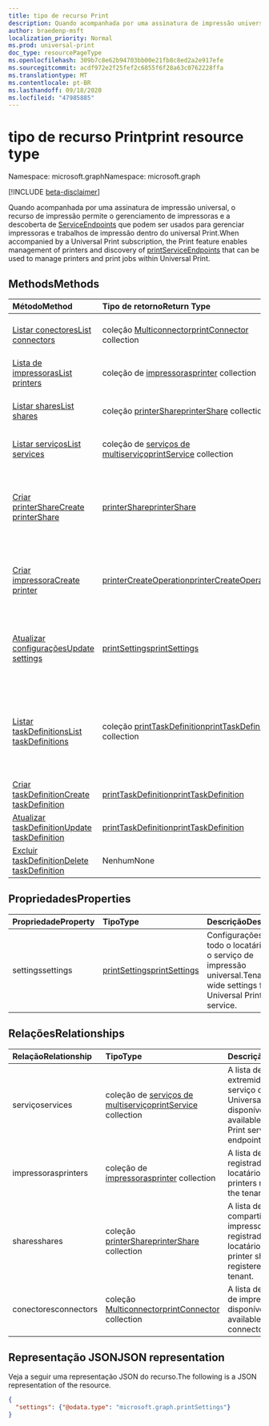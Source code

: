 ```yaml
---
title: tipo de recurso Print
description: Quando acompanhada por uma assinatura de impressão universal, o recurso de impressão permite o gerenciamento de impressoras e a descoberta de ServiceEndpoints que podem ser usados para gerenciar impressoras e trabalhos de impressão dentro do universal Print.
author: braedenp-msft
localization_priority: Normal
ms.prod: universal-print
doc_type: resourcePageType
ms.openlocfilehash: 309b7c8e62b94703bb00e21fb8c8ed2a2e917efe
ms.sourcegitcommit: acdf972e2f25fef2c6855f6f28a63c0762228ffa
ms.translationtype: MT
ms.contentlocale: pt-BR
ms.lasthandoff: 09/18/2020
ms.locfileid: "47985885"
---
```

# <a name="print-resource-type"></a><span data-ttu-id="94f73-103">tipo de recurso Print</span><span class="sxs-lookup"><span data-stu-id="94f73-103">print resource type</span></span>

<span data-ttu-id="94f73-104">Namespace: microsoft.graph</span><span class="sxs-lookup"><span data-stu-id="94f73-104">Namespace: microsoft.graph</span></span>

[!INCLUDE [beta-disclaimer](../../includes/beta-disclaimer.md)]

<span data-ttu-id="94f73-105">Quando acompanhada por uma assinatura de impressão universal, o recurso de impressão permite o gerenciamento de impressoras e a descoberta de [ServiceEndpoints](printserviceendpoint.md) que podem ser usados para gerenciar impressoras e trabalhos de impressão dentro do universal Print.</span><span class="sxs-lookup"><span data-stu-id="94f73-105">When accompanied by a Universal Print subscription, the Print feature enables management of printers and discovery of [printServiceEndpoints](printserviceendpoint.md) that can be used to manage printers and print jobs within Universal Print.</span></span>

## <a name="methods"></a><span data-ttu-id="94f73-106">Methods</span><span class="sxs-lookup"><span data-stu-id="94f73-106">Methods</span></span>
| <span data-ttu-id="94f73-107">Método</span><span class="sxs-lookup"><span data-stu-id="94f73-107">Method</span></span>       | <span data-ttu-id="94f73-108">Tipo de retorno</span><span class="sxs-lookup"><span data-stu-id="94f73-108">Return Type</span></span> | <span data-ttu-id="94f73-109">Descrição</span><span class="sxs-lookup"><span data-stu-id="94f73-109">Description</span></span> |
|:-------------|:------------|:------------|
| [<span data-ttu-id="94f73-110">Listar conectores</span><span class="sxs-lookup"><span data-stu-id="94f73-110">List connectors</span></span>](../api/print-list-connectors.md) | <span data-ttu-id="94f73-111">coleção [Multiconnector](printconnector.md)</span><span class="sxs-lookup"><span data-stu-id="94f73-111">[printConnector](printconnector.md) collection</span></span> | <span data-ttu-id="94f73-112">Obtenha uma lista de conectores de impressão.</span><span class="sxs-lookup"><span data-stu-id="94f73-112">Get a list of print connectors.</span></span> |
| [<span data-ttu-id="94f73-113">Lista de impressoras</span><span class="sxs-lookup"><span data-stu-id="94f73-113">List printers</span></span>](../api/print-list-printers.md) | <span data-ttu-id="94f73-114">coleção de [impressoras](printer.md)</span><span class="sxs-lookup"><span data-stu-id="94f73-114">[printer](printer.md) collection</span></span> | <span data-ttu-id="94f73-115">Obter uma lista de impressoras.</span><span class="sxs-lookup"><span data-stu-id="94f73-115">Get a list of printers.</span></span> |
| [<span data-ttu-id="94f73-116">Listar shares</span><span class="sxs-lookup"><span data-stu-id="94f73-116">List shares</span></span>](../api/print-list-shares.md) | <span data-ttu-id="94f73-117">coleção [printerShare](printershare.md)</span><span class="sxs-lookup"><span data-stu-id="94f73-117">[printerShare](printershare.md) collection</span></span> | <span data-ttu-id="94f73-118">Obter uma lista de compartilhamentos de impressora.</span><span class="sxs-lookup"><span data-stu-id="94f73-118">Get a list of printer shares.</span></span> |
| [<span data-ttu-id="94f73-119">Listar serviços</span><span class="sxs-lookup"><span data-stu-id="94f73-119">List services</span></span>](../api/print-list-services.md) | <span data-ttu-id="94f73-120">coleção de [serviços de multiserviço](printservice.md)</span><span class="sxs-lookup"><span data-stu-id="94f73-120">[printService](printservice.md) collection</span></span> | <span data-ttu-id="94f73-121">Obtenha uma lista de serviços.</span><span class="sxs-lookup"><span data-stu-id="94f73-121">Get a list of services.</span></span> |
| [<span data-ttu-id="94f73-122">Criar printerShare</span><span class="sxs-lookup"><span data-stu-id="94f73-122">Create printerShare</span></span>](../api/print-post-shares.md) | [<span data-ttu-id="94f73-123">printerShare</span><span class="sxs-lookup"><span data-stu-id="94f73-123">printerShare</span></span>](printershare.md) | <span data-ttu-id="94f73-124">Crie um novo compartilhamento de impressora postando na coleção de **compartilhamentos** .</span><span class="sxs-lookup"><span data-stu-id="94f73-124">Create a new printer share by posting to the **shares** collection.</span></span> |
| [<span data-ttu-id="94f73-125">Criar impressora</span><span class="sxs-lookup"><span data-stu-id="94f73-125">Create printer</span></span>](../api/printer-create.md) | [<span data-ttu-id="94f73-126">printerCreateOperation</span><span class="sxs-lookup"><span data-stu-id="94f73-126">printerCreateOperation</span></span>](printerCreateOperation.md) | <span data-ttu-id="94f73-127">Criar (registrar) uma nova impressora com impressão universal.</span><span class="sxs-lookup"><span data-stu-id="94f73-127">Create (register) a new printer with Universal Print.</span></span> |
| [<span data-ttu-id="94f73-128">Atualizar configurações</span><span class="sxs-lookup"><span data-stu-id="94f73-128">Update settings</span></span>](../api/print-update-settings.md) |  [<span data-ttu-id="94f73-129">printSettings</span><span class="sxs-lookup"><span data-stu-id="94f73-129">printSettings</span></span>](printsettings.md) | <span data-ttu-id="94f73-130">Atualiza as configurações de todos os locatários para o serviço de impressão universal.</span><span class="sxs-lookup"><span data-stu-id="94f73-130">Updates tenant-wide settings for the Universal Print service.</span></span> |
| [<span data-ttu-id="94f73-131">Listar taskDefinitions</span><span class="sxs-lookup"><span data-stu-id="94f73-131">List taskDefinitions</span></span>](../api/print-list-taskdefinitions.md) | <span data-ttu-id="94f73-132">coleção [printTaskDefinition](printtaskdefinition.md)</span><span class="sxs-lookup"><span data-stu-id="94f73-132">[printTaskDefinition](printtaskdefinition.md) collection</span></span> | <span data-ttu-id="94f73-133">Obter uma lista de todos os locatários de printTaskDefinitions criados dentro da impressão universal.</span><span class="sxs-lookup"><span data-stu-id="94f73-133">Get a tenant-wide list of printTaskDefinitions created within Universal Print.</span></span> |
| [<span data-ttu-id="94f73-134">Criar taskDefinition</span><span class="sxs-lookup"><span data-stu-id="94f73-134">Create taskDefinition</span></span>](../api/print-post-taskdefinitions.md) | [<span data-ttu-id="94f73-135">printTaskDefinition</span><span class="sxs-lookup"><span data-stu-id="94f73-135">printTaskDefinition</span></span>](printtaskdefinition.md) | <span data-ttu-id="94f73-136">Criar um novo printTaskDefinition.</span><span class="sxs-lookup"><span data-stu-id="94f73-136">Create a new printTaskDefinition.</span></span> |
| [<span data-ttu-id="94f73-137">Atualizar taskDefinition</span><span class="sxs-lookup"><span data-stu-id="94f73-137">Update taskDefinition</span></span>](../api/print-update-taskdefinition.md) | [<span data-ttu-id="94f73-138">printTaskDefinition</span><span class="sxs-lookup"><span data-stu-id="94f73-138">printTaskDefinition</span></span>](printtaskdefinition.md) | <span data-ttu-id="94f73-139">Atualizar um printTaskDefinition.</span><span class="sxs-lookup"><span data-stu-id="94f73-139">Update a printTaskDefinition.</span></span> |
| [<span data-ttu-id="94f73-140">Excluir taskDefinition</span><span class="sxs-lookup"><span data-stu-id="94f73-140">Delete taskDefinition</span></span>](../api/print-delete-taskdefinition.md) | <span data-ttu-id="94f73-141">Nenhum</span><span class="sxs-lookup"><span data-stu-id="94f73-141">None</span></span> | <span data-ttu-id="94f73-142">Excluir um printTaskDefinition.</span><span class="sxs-lookup"><span data-stu-id="94f73-142">Delete a printTaskDefinition.</span></span> |

## <a name="properties"></a><span data-ttu-id="94f73-143">Propriedades</span><span class="sxs-lookup"><span data-stu-id="94f73-143">Properties</span></span>
| <span data-ttu-id="94f73-144">Propriedade</span><span class="sxs-lookup"><span data-stu-id="94f73-144">Property</span></span>     | <span data-ttu-id="94f73-145">Tipo</span><span class="sxs-lookup"><span data-stu-id="94f73-145">Type</span></span>        | <span data-ttu-id="94f73-146">Descrição</span><span class="sxs-lookup"><span data-stu-id="94f73-146">Description</span></span> |
|:-------------|:------------|:------------|
|<span data-ttu-id="94f73-147">settings</span><span class="sxs-lookup"><span data-stu-id="94f73-147">settings</span></span>|[<span data-ttu-id="94f73-148">printSettings</span><span class="sxs-lookup"><span data-stu-id="94f73-148">printSettings</span></span>](printsettings.md)|<span data-ttu-id="94f73-149">Configurações de todo o locatário para o serviço de impressão universal.</span><span class="sxs-lookup"><span data-stu-id="94f73-149">Tenant-wide settings for the Universal Print service.</span></span>|

## <a name="relationships"></a><span data-ttu-id="94f73-150">Relações</span><span class="sxs-lookup"><span data-stu-id="94f73-150">Relationships</span></span>
| <span data-ttu-id="94f73-151">Relação</span><span class="sxs-lookup"><span data-stu-id="94f73-151">Relationship</span></span> | <span data-ttu-id="94f73-152">Tipo</span><span class="sxs-lookup"><span data-stu-id="94f73-152">Type</span></span>        | <span data-ttu-id="94f73-153">Descrição</span><span class="sxs-lookup"><span data-stu-id="94f73-153">Description</span></span> |
|:-------------|:------------|:------------|
|<span data-ttu-id="94f73-154">serviço</span><span class="sxs-lookup"><span data-stu-id="94f73-154">services</span></span>|<span data-ttu-id="94f73-155">coleção de [serviços de multiserviço](printservice.md)</span><span class="sxs-lookup"><span data-stu-id="94f73-155">[printService](printservice.md) collection</span></span>|<span data-ttu-id="94f73-156">A lista de pontos de extremidade do serviço de impressão Universal disponível.</span><span class="sxs-lookup"><span data-stu-id="94f73-156">The list of available Universal Print service endpoints.</span></span>|
|<span data-ttu-id="94f73-157">impressoras</span><span class="sxs-lookup"><span data-stu-id="94f73-157">printers</span></span>|<span data-ttu-id="94f73-158">coleção de [impressoras](printer.md)</span><span class="sxs-lookup"><span data-stu-id="94f73-158">[printer](printer.md) collection</span></span>|<span data-ttu-id="94f73-159">A lista de impressoras registradas no locatário.</span><span class="sxs-lookup"><span data-stu-id="94f73-159">The list of printers registered in the tenant.</span></span>|
|<span data-ttu-id="94f73-160">shares</span><span class="sxs-lookup"><span data-stu-id="94f73-160">shares</span></span>|<span data-ttu-id="94f73-161">coleção [printerShare](printershare.md)</span><span class="sxs-lookup"><span data-stu-id="94f73-161">[printerShare](printershare.md) collection</span></span>|<span data-ttu-id="94f73-162">A lista de compartilhamentos de impressora registrados no locatário.</span><span class="sxs-lookup"><span data-stu-id="94f73-162">The list of printer shares registered in the tenant.</span></span>|
|<span data-ttu-id="94f73-163">conectores</span><span class="sxs-lookup"><span data-stu-id="94f73-163">connectors</span></span>|<span data-ttu-id="94f73-164">coleção [Multiconnector](printconnector.md)</span><span class="sxs-lookup"><span data-stu-id="94f73-164">[printConnector](printconnector.md) collection</span></span>|<span data-ttu-id="94f73-165">A lista de conectores de impressão disponíveis.</span><span class="sxs-lookup"><span data-stu-id="94f73-165">The list of available print connectors.</span></span>|

## <a name="json-representation"></a><span data-ttu-id="94f73-166">Representação JSON</span><span class="sxs-lookup"><span data-stu-id="94f73-166">JSON representation</span></span>

<span data-ttu-id="94f73-167">Veja a seguir uma representação JSON do recurso.</span><span class="sxs-lookup"><span data-stu-id="94f73-167">The following is a JSON representation of the resource.</span></span>

<!-- {
  "blockType": "resource",
  "optionalProperties": [

  ],
  "@odata.type": "microsoft.graph.print",
  "keyProperty": "settings"
}-->

```json
{
  "settings": {"@odata.type": "microsoft.graph.printSettings"}
}
```

<!-- uuid: 8fcb5dbc-d5aa-4681-8e31-b001d5168d79
2015-10-25 14:57:30 UTC -->
<!-- {
  "type": "#page.annotation",
  "description": "print resource",
  "keywords": "",
  "section": "documentation",
  "tocPath": "",
  "suppressions": [ 
    "Error: Resource print has documented navigation properties, but we thought it was a complex type!",
    "Resource print has documented navigation properties, but we thought it was a complex type!"
}-->


